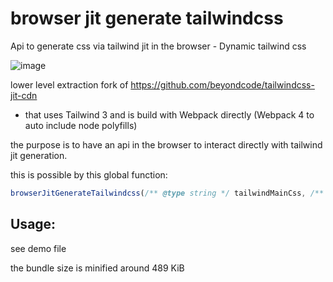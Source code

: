 # browser jit generate tailwindcss

Api to generate css via tailwind jit in the browser - Dynamic tailwind css

![image](https://user-images.githubusercontent.com/85400359/157231070-2de5d2ad-c852-40db-92dd-09d7171990bb.png)

lower level extraction fork of https://github.com/beyondcode/tailwindcss-jit-cdn
- that uses Tailwind 3 and is build with Webpack directly (Webpack 4 to auto include node polyfills)

the purpose is to have an api in the browser to interact directly with tailwind jit generation.

this is possible by this global function:

```js
browserJitGenerateTailwindcss(/** @type string */ tailwindMainCss, /** @type string */ jitContent, /** @type object */ userTailwindConfig = {});
```

## Usage:

see demo file

the bundle size is minified around 489 KiB
